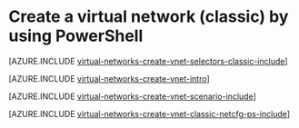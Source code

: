 <properties
   pageTitle="Create a virtual network using a network configuration file in the Azure Management Portal | Azure"
   description="Learn how to create a virtual network using a network configuration file in the Azure Management Portal."
   services="virtual-network"
   documentationCenter=""
   authors="telmosampaio"
   manager="carmonm"
   editor=""
   tags="azure-service-management"/>

<tags
	ms.service="virtual-network"
	ms.date="12/07/2015"
	wacn.date=""/>

# Create a virtual network (classic) by using PowerShell

[AZURE.INCLUDE [virtual-networks-create-vnet-selectors-classic-include](../includes/virtual-networks-create-vnet-selectors-classic-include.md)]

[AZURE.INCLUDE [virtual-networks-create-vnet-intro](../includes/virtual-networks-create-vnet-intro-include.md)]

[AZURE.INCLUDE [virtual-networks-create-vnet-scenario-include](../includes/virtual-networks-create-vnet-scenario-include.md)]

[AZURE.INCLUDE [virtual-networks-create-vnet-classic-netcfg-ps-include](../includes/virtual-networks-create-vnet-classic-netcfg-ps-include.md)]


